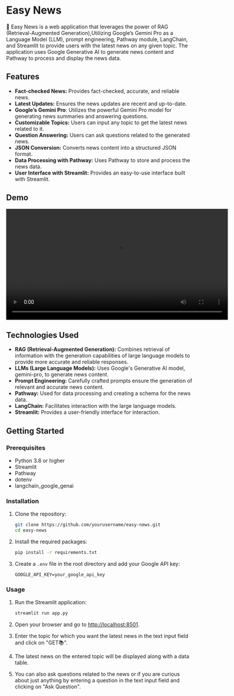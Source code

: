 # Easy News

📰 Easy News is a web application that leverages the power of RAG (Retrieval-Augmented Generation),Utilizing Google’s Gemini Pro as a Language Model (LLM), prompt engineering, Pathway module, LangChain, and Streamlit to provide users with the latest news on any given topic. The application uses Google Generative AI to generate news content and Pathway to process and display the news data.

## Features

- **Fact-checked News:** Provides fact-checked, accurate, and reliable news.
- **Latest Updates:** Ensures the news updates are recent and up-to-date.
- **Google’s Gemini Pro**: Utilizes the powerful Gemini Pro model for generating news summaries and answering questions.
- **Customizable Topics:** Users can input any topic to get the latest news related to it.
- **Question Answering:** Users can ask questions related to the generated news.
- **JSON Conversion:** Converts news content into a structured JSON format.
- **Data Processing with Pathway:** Uses Pathway to store and process the news data.
- **User Interface with Streamlit:** Provides an easy-to-use interface built with Streamlit.
## Demo
<video width="600" controls>
  <source src="/EasyNewsDemo.webm" type="video/webm">
</video>

## Technologies Used

- **RAG (Retrieval-Augmented Generation):** Combines retrieval of information with the generation capabilities of large language models to provide more accurate and reliable responses.
- **LLMs (Large Language Models):** Uses Google's Generative AI model, gemini-pro, to generate news content.
- **Prompt Engineering:** Carefully crafted prompts ensure the generation of relevant and accurate news content.
- **Pathway:** Used for data processing and creating a schema for the news data.
- **LangChain:** Facilitates interaction with the large language models.
- **Streamlit:** Provides a user-friendly interface for interaction.

## Getting Started

### Prerequisites

- Python 3.8 or higher
- Streamlit
- Pathway
- dotenv
- langchain_google_genai

### Installation

1. Clone the repository:

    ```sh
    git clone https://github.com/yourusername/easy-news.git
    cd easy-news
    ```

2. Install the required packages:

    ```sh
    pip install -r requirements.txt
    ```

3. Create a `.env` file in the root directory and add your Google API key:

    ```env
    GOOGLE_API_KEY=your_google_api_key
    ```

### Usage

1. Run the Streamlit application:

    ```sh
    streamlit run app.py
    ```

2. Open your browser and go to [http://localhost:8501](http://localhost:8501).

3. Enter the topic for which you want the latest news in the text input field and click on "GET📚".

4. The latest news on the entered topic will be displayed along with a data table.

5. You can also ask questions related to the news or if you are curious about just anything by entering a question in the text input field and clicking on "Ask Question".
